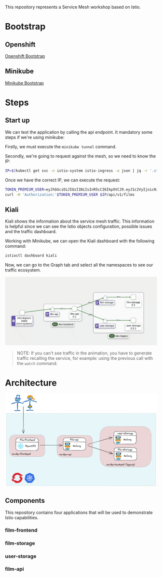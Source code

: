 This repository represents a Service Mesh workshop based on Istio. 

# Bootstrap

## Openshift
[Openshift Bootstrap](platform/openshift/README.md)

## Minikube
[Minikube Bootstrap](platform/minikube/README.md)

# Steps

## Start up

We can test the application by calling the api endpoint. It mandatory some steps if we're using minikube:

Firstly, we must execute the ```minikube tunnel``` command.

Secondly, we're going to request against the mesh, so we need to know the IP: 

```bash
IP=$(kubectl get svc -n istio-system istio-ingress -o json | jq -r '.status.loadBalancer.ingress[0].ip')
```

Once we have the correct IP, we can execute the request:

```bash
TOKEN_PREMIUM_USER=eyJhbGciOiJIUzI1NiIsInR5cCI6IkpXVCJ9.eyJ1c2VyIjoicHJlbWl1bSJ9.mtZhdDIN6fpmWV0pOFeGotL6UJwVkrQ5gkYk6FHiED8
curl -H 'Authorization:'$TOKEN_PREMIUM_USER $IP/api/v1/films
```

## Kiali

Kiali shows the information about the service mesh traffic. This information is helpful since we can see the Istio objects configuration, possible issues and the traffic dashboard. 

Working with Minikube, we can open the Kiali dashboard with the following command: 

```bash
istioctl dashboard kiali
```

Now, we can go to the Graph tab and select all the namespaces to see our traffic ecosystem.

![Architecture image](images/kiali-01.gif)

> NOTE: If you can't see traffic in the animation, you have to generate traffic recalling the service, for example: using the previous call with the ```watch``` command.

# Architecture

![Architecture image](images/architecture.png)

## Components

This repository contains four applications that will be used to demonstrate Istio capabilities.

### film-frontend

### film-storage

### user-storage

### film-api

